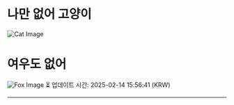 
# 나만 없어 고양이

![Cat Image](https://cdn2.thecatapi.com/images/8c.gif)

# 여우도 없어
![Fox Image](https://randomfox.ca/images/17.jpg)
⏳ 업데이트 시간: 2025-02-14 15:56:41 (KRW)

---
